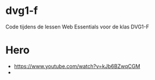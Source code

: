 # dvg1-f
Code tijdens de lessen Web Essentials voor de klas DVG1-F

# Hero
- https://www.youtube.com/watch?v=kJb6BZwqCGM
- 